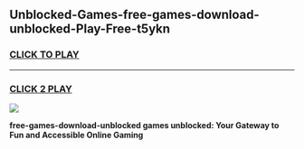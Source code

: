 
## Unblocked-Games-free-games-download-unblocked-Play-Free-t5ykn
<h3>
<a href="https://premium76.site?title=free-games-download-unblocked&ref=20M">CLICK TO PLAY</a></h3>
<hr>

<h3>
<a href="https://premium76.site?title=free-games-download-unblocked&ref=20M">CLICK 2 PLAY</a>
  
</h3>

<a href="https://premium76.site?title=free-games-download-unblocked&ref=19M"><img src="https://clearcache.store/games.png"></a>


**free-games-download-unblocked games unblocked: Your Gateway to Fun and Accessible Online Gaming**
